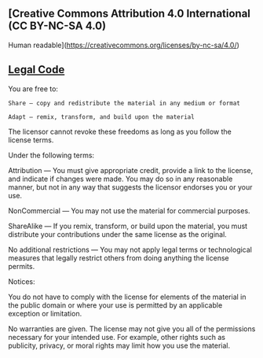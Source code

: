 ## [Creative Commons Attribution 4.0 International (CC BY-NC-SA 4.0)
Human readable](https://creativecommons.org/licenses/by-nc-sa/4.0/)
## [Legal Code](https://creativecommons.org/licenses/by-nc-sa/4.0/legalcode)

You are free to:

    Share — copy and redistribute the material in any medium or format

    Adapt — remix, transform, and build upon the material
    
The licensor cannot revoke these freedoms as long as you follow the license terms.

Under the following terms:

Attribution — You must give appropriate credit, provide a link to the license,
and indicate if changes were made. You may do so in any reasonable manner, but
not in any way that suggests the licensor endorses you or your use.

NonCommercial — You may not use the material for commercial purposes.

ShareAlike — If you remix, transform, or build upon the material, you must
distribute your contributions under the same license as the original.

No additional restrictions — You may not apply legal terms or technological
measures that legally restrict others from doing anything the license permits.


Notices:

You do not have to comply with the license for elements of the material in the
public domain or where your use is permitted by an applicable exception or
limitation.

No warranties are given. The license may not give you all of the permissions
necessary for your intended use. For example, other rights such as publicity,
privacy, or moral rights may limit how you use the material.
